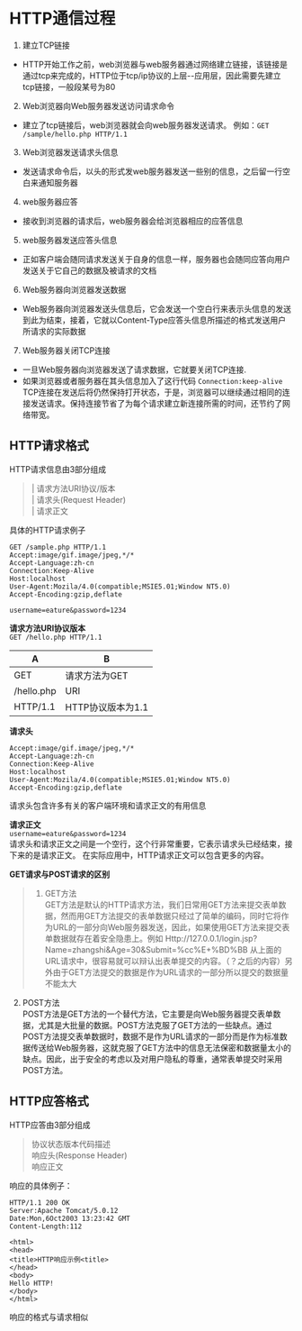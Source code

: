 # HTTP通信过程

1. 建立TCP链接
  * HTTP开始工作之前，web浏览器与web服务器通过网络建立链接，该链接是通过tcp来完成的，HTTP位于tcp/ip协议的上层--应用层，因此需要先建立tcp链接，一般段某号为80
2. Web浏览器向Web服务器发送访问请求命令
  * 建立了tcp链接后，web浏览器就会向web服务器发送请求。
    例如：`GET /sample/hello.php HTTP/1.1`
3. Web浏览器发送请求头信息
  * 发送请求命令后，以头的形式发web服务器发送一些别的信息，之后留一行空白来通知服务器
4. web服务器应答
  * 接收到浏览器的请求后，web服务器会给浏览器相应的应答信息
5. web服务器发送应答头信息
  * 正如客户端会随同请求发送关于自身的信息一样，服务器也会随同应答向用户发送关于它自己的数据及被请求的文档
6. Web服务器向浏览器发送数据
  * Web服务器向浏览器发送头信息后，它会发送一个空白行来表示头信息的发送到此为结束，接着，它就以Content-Type应答头信息所描述的格式发送用户所请求的实际数据
7. Web服务器关闭TCP连接
  * 一旦Web服务器向浏览器发送了请求数据，它就要关闭TCP连接.
  * 如果浏览器或者服务器在其头信息加入了这行代码
`Connection:keep-alive`
TCP连接在发送后将仍然保持打开状态，于是，浏览器可以继续通过相同的连接发送请求。保持连接节省了为每个请求建立新连接所需的时间，还节约了网络带宽。

## HTTP请求格式

HTTP请求信息由3部分组成
>|   请求方法URI协议/版本 <br>
>|  请求头(Request Header) <br>
>|   请求正文

具体的HTTP请求例子
```
GET /sample.php HTTP/1.1
Accept:image/gif.image/jpeg,*/*
Accept-Language:zh-cn
Connection:Keep-Alive
Host:localhost
User-Agent:Mozila/4.0(compatible;MSIE5.01;Window NT5.0)
Accept-Encoding:gzip,deflate

username=eature&password=1234
```
**请求方法URI协议版本**<br>
  `GET /hello.php HTTP/1.1`<br>

A|B
-----|------
  GET | 请求方法为GET
  /hello.php | URI
  HTTP/1.1 | HTTP协议版本为1.1

  **请求头**
```
Accept:image/gif.image/jpeg,*/*
Accept-Language:zh-cn
Connection:Keep-Alive
Host:localhost
User-Agent:Mozila/4.0(compatible;MSIE5.01;Window NT5.0)
Accept-Encoding:gzip,deflate
```
请求头包含许多有关的客户端环境和请求正文的有用信息

**请求正文**<br>
`username=eature&password=1234`<br>
请求头和请求正文之间是一个空行，这个行非常重要，它表示请求头已经结束，接下来的是请求正文。
在实际应用中，HTTP请求正文可以包含更多的内容。

**GET请求与POST请求的区别**
>1. GET方法<br>
GET方法是默认的HTTP请求方法，我们日常用GET方法来提交表单数据，然而用GET方法提交的表单数据只经过了简单的编码，同时它将作为URL的一部分向Web服务器发送，因此，如果使用GET方法来提交表单数据就存在着安全隐患上。例如
Http://127.0.0.1/login.jsp?Name=zhangshi&Age=30&Submit=%cc%E+%BD%BB
从上面的URL请求中，很容易就可以辩认出表单提交的内容。（？之后的内容）另外由于GET方法提交的数据是作为URL请求的一部分所以提交的数据量不能太大
2. POST方法<br>
POST方法是GET方法的一个替代方法，它主要是向Web服务器提交表单数据，尤其是大批量的数据。POST方法克服了GET方法的一些缺点。通过POST方法提交表单数据时，数据不是作为URL请求的一部分而是作为标准数据传送给Web服务器，这就克服了GET方法中的信息无法保密和数据量太小的缺点。因此，出于安全的考虑以及对用户隐私的尊重，通常表单提交时采用POST方法。

## HTTP应答格式

HTTP应答由3部分组成
>协议状态版本代码描述<br>
响应头(Response Header)<br>
响应正文

响应的具体例子：
```
HTTP/1.1 200 OK
Server:Apache Tomcat/5.0.12
Date:Mon,6Oct2003 13:23:42 GMT
Content-Length:112

<html>
<head>
<title>HTTP响应示例<title>
</head>
<body>
Hello HTTP!
</body>
</html>
```
响应的格式与请求相似

